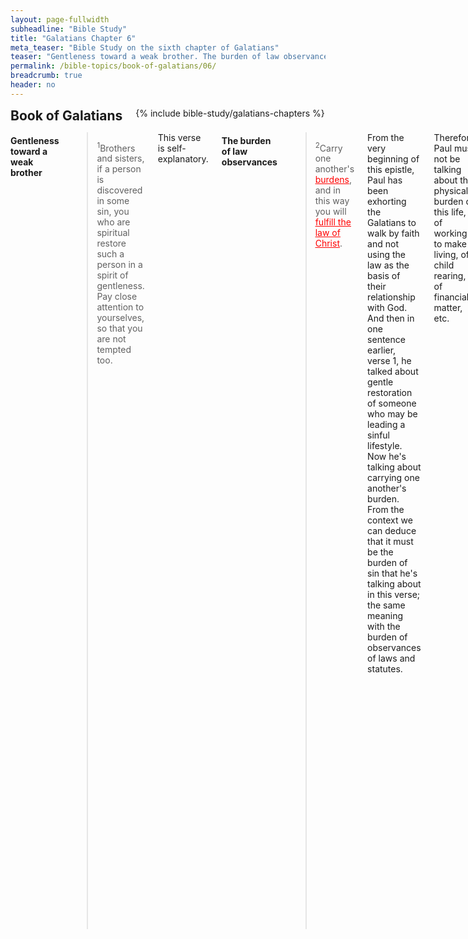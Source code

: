 ```yaml
---
layout: page-fullwidth
subheadline: "Bible Study"
title: "Galatians Chapter 6"
meta_teaser: "Bible Study on the sixth chapter of Galatians"
teaser: "Gentleness toward a weak brother. The burden of law observances. Continued warning against circumcision and legalism. Benediction."
permalink: /bible-topics/book-of-galatians/06/
breadcrumb: true
header: no
---
```

<!--more-->
<div class="row">
<div class="bible-index medium-4 medium-push-8 columns">
<h2 style="margin: 0px">Book of Galatians</h2>
        {% include bible-study/galatians-chapters %}
</div><!-- /.medium-4.columns -->
<div class="medium-8 medium-pull-4 columns" markdown="1">

<!-- main body text -->

#### <strong>Gentleness toward a weak brother</strong>
> <sup>1</sup>Brothers and sisters, if a person is discovered in some sin, you who are spiritual restore such a person in a spirit of gentleness. Pay close attention to yourselves, so that you are not tempted too.<span style="text-align: justify;">

This verse is self-explanatory.

#### <strong>The burden of law observances</strong>
> <sup>2</sup>Carry one another's <span style="text-decoration: underline;"><span style="color: #ff0000; text-decoration: underline;">burdens</span></span>, and in this way you will <span style="text-decoration: underline;"><span style="color: #ff0000; text-decoration: underline;">fulfill the law of Christ</span></span>.<span style="text-align: justify;">

From the very beginning of this epistle, Paul has been exhorting the Galatians to walk by faith and not using the law as the basis of their relationship with God. And then in one sentence earlier, verse 1, he talked about gentle restoration of someone who may be leading a sinful lifestyle. Now he's talking about carrying one another's burden. From the context we can deduce that it must be the burden of sin that he's talking about in this verse; the same meaning with the burden of observances of laws and statutes.

Therefore Paul must not be talking about the physical burden of this life, of working to make a living, of child rearing, of financial matter, etc.

Jesus came not to eradicate poverty or social injustice or end all wars, but to restore men to full sonship of God. Therefore Paul who received a revelation from God must be addressing the problem of sin and guilt.

Jesus spoke of a similar <span class="red-letter">burden</span> in a different way: "<span class="green-letter;">For they bind heavy burdens and grievous to be borne, and lay them on men's shoulders; but they themselves will not move them with one of their fingers.</span>" (Mat 23:4)

The word burden used here is of a type that is proprotional to the person's strength, the stronger he is, the heavier it gets, enough to cause him to collapse. This is typical of a burden of using one's own strength to be justified by God. The stronger, the more determined, the more self-willed, a person is, the further he can push the boulder, and he'll find even more boulders to carry to match his strength.

So perhaps, what Paul is trying to say is: you legalists, instead of laying impossible legal (law) burden on each other, relieve it from your brother, then you will have fulfilled Christ's new law of the Spirit of life.

Yes, you carry your brother's burden by relieving it off of his back; relieve the heavy burden of the keeping of the law by showing him the wonderful grace of Jesus who has taken upon himself the burden of the sin of the world.

Imagine the burden of sin of someone's life, what power on earth can stand up under its weight? Maybe a seared conscience, but no normal person can carry even his own burden, let alone carrying someone else's.

I believe the apostle Paul must be writing like Jesus here, using a parable to present a truth only visible to those that are willing to see through the eye of God's grace. The only power that can, not only carry our collective burden of sin but also, render it powerless is our faith in the Redeemer. Perhaps the only way to biblically carry anyone's burden is to put it on Christ as He alone can do it.

And the "law of Christ," do you know what it is? The old law was the 10 commandments plus 160 plus other statutes which demanded full compliance or death, the new law is called "law of the Spirit of life." The law of Christ is simply this: believe on the Son and you shall be saved. When you help someone have a saving faith in Christ, you <span class="red-letter">fulfill his law</span>. Anything other than this is but another form of circumcision.

> <sup>3</sup>For if anyone thinks he is <span class="red-letter">something</span> when he is <span class="red-letter">nothing</span>, he deceives himself. <sup>4</sup>Let each one examine his own work. Then he can take pride in himself and not compare himself with someone else. <sup>5</sup>For each one will carry his own load.

In the eyes of an Israelite, the rest of the world are Gentile sinners, but not them, because they have the law. Circumcision was the best way they knew that set them apart from sinners, and this backward pull continues even after they became Christians. This special ritual made them feel holier than without it, though in their mind they called on the name of Christ, but in their heart, they still felt unclean, and circumcision helped put them at ease.

Work-based religion gives people a false sense of security, it elevates them higher than they really are, and prevent them from seeing their own depravity. This was the problem with the Pharisees during Jesus' time, they misunderstood the role of the law, that it really was meant to show their need of the Savior, but instead because of their misunderstanding, they thought they didn't need him.

The Judaizers played on this weakness of Jewish Christians to call them back to the law, it made them feel like they were "something/not-sinners," but in reality they're "nothing/sinners" because the Scriptures declared that "<span class="green-letter">all have sinned and fallen short of God's glory. (Rom 3:23)</span>" Observances of all points of the law still will not stop them from being sinners.

If each of the Galatian legalists honestly examine their own work, they would have found out there was nothing to be proud of, but because their way is work-based, they, of course, have to compare with others to feel good about themselves; or feel bad if others did better. And instead of trying to find the little specks in others, they ought to see the giant logs in their own eyes, and carry the "load" of their own sins instead of minding others. Perhaps if they honestly examine themselves, they would find relief in the finished work of Christ.

I believe this short verse is one of Paul's masterpieces to demonstrate the Galatians' total <span class="green-letter">misconception of what pleases God</span>. Our modern churches are not doing any better if we fail to see that throughout all this, Paul is talking about: what justifies you before God; and if we fail to see that Paul is not interested in giving rudimentary teaching for babes in Christ.

> <sup>6</sup>Now the one who receives instruction in the word must share all good things with the one who teaches it.<span style="text-align: justify;">

At this time the economy has changed from the Jewish priesthood to those that serve like ministers of modern churches. The temple priests used to be well provided for by the massive temple economy powered by an animal sacrifice system, but during Paul's time, those that serve the Lord must have had to provide for themselves between ministry works. So Paul's calling folks to share with preachers their blessings is the right thing to do. These days this type of exhortation may be irrelevant as many ministers are even rich as compared to many in the congregation, or at least they're salaried with full benefits.

#### <strong>Continued warning against circumcision and legalism</strong>
> <sup>7</sup>Do not be deceived. God will not be made a fool. For a person will reap what he sows, <sup>8</sup>because the person who sows to his own flesh will reap corruption from the flesh, but the one who sows to the Spirit will reap eternal life from the Spirit. <sup>9</sup>So we must not grow weary in doing good, for in due time we will reap, if we do not give up. <sup>10</sup>So then, whenever we have an opportunity, let us do good to all people, and especially to those who belong to the family of faith.

At first glance, we might tend to interpret these verses as the contrast between sowing and reaping of material things in this world versus the kingdom of God. But this is not the context in this epistle. Surely Paul is talking about circumcision that has to do with the cutting away of a part of the flesh. To sow in the flesh, or to rely on the work of the flesh, as expressed in circumcision, is the main reason for his writing.

Obviously Paul spent virtually the entire letter to warn the Galatians of the danger of reverting back to the law. Therefore if we read these verses in context of the whole epistle, we must see that he's still talking about the issue of the Galatians trying to revert back to the law.

In that context, those that sow to the flesh are those that attempt to use the law to achieve God's righteousness, but all they will reap is destruction; Romans 7:5 also spoke of sins that are powered by the law to bear fruit for death.

To continue in this context, "doing good" must also mean to do what he's talking about. The word "So" at the beginning of verses 9 and 10 must hint toward the true meaning of doing good is to not going back to circumcision, to not giving non-Hebrew Christians a hard time concerning circumcision, or basically to not going back to the law that they have been accustomed to since the Old Covenant.

Consider these verses that Paul put before them with utmost urgency:

##### Galatians 4:30-31
<span class="green-letter"><sup>30</sup>But what does the scripture say? "Throw out the slave woman and her son, for the son of the slave woman <span style="text-decoration: underline;">will not share the inheritanc</span>e with the son" of the free woman. <sup>31</sup>Therefore, brothers and sisters, we are not children of the slave woman but of the free woman.</span>

##### Galatians 5:2
<span class="green-letter">"Listen! I, Paul, tell you that if you let yourselves be circumcised, Christ will be of <span style="text-decoration: underline;">no benefit</span> to you at all!"</span>

##### Galatians 5:4
<span class="green-letter">"You who are trying to be declared righteous by the law have been alienated from Christ; you have <span style="text-decoration: underline;">fallen away from grace</span>!"</span>

#### <strong>Final Instructions and Benediction</strong>

> <sup>11</sup>See what big letters I make as I write to you with my own hand!

Paul was probably refering to his problem with vision which caused him to write in big hand writings; must be bigger than people do ordinarily.

> <sup>12</sup>Those who want to make a good showing in external matters are trying to force you to be circumcised. They do so only to avoid being persecuted for the cross of Christ. <sup>13</sup>For those who are circumcised do not obey the law themselves, but they want you to be circumcised so that they can boast about your flesh.

The reason why these legalists wanted to avoid persecution for the cross of Christ is probably quite different from those living under some dictatorship. Most persecutions happened under gun points or extrememe physical threats of self or family members; in other words: involuntarily. The persecution here are actually toward folks who hold certain amount of influence, and they do have a choice between: circumcision vs. faith in Christ, or law vs. grace. Of course we must give the benefit of the doubt that there may have been violent threats toward some among them, but here Paul is addressing the ones in power, the agitators, the legalists that are enticing folks to go back to the law; Paul even implicates the other apostles themselves. I trust that God is merciful and knows the circumstances of each one under persecution; I know He is because Abraham pleaded and He listened.

> <sup>14</sup>But may I never boast except in the cross of our Lord Jesus Christ, through which the world has been crucified to me, and I to the world.

When work is used as qualification for justification, boasting is inevitable, as there will be comparing and fault finding, because the flesh is involved. Ephesians 2:8-9 says that because we're saved by grace, we cannot boast. But if there is any boasting, it's about the one who died on the cross for you.

> <sup>15</sup>For neither circumcision nor uncircumcision counts for anything; the only thing that matters is a new creation!

All the various laws and ordinances attempt to improve upon the "old wine skin," the flesh with its lusts and desires. This is not God's ultimate goal for us, because when "the trumpet" sounds at the second coming of Christ, we will shed this body and will put on the incorruptible. Which one among us even knows what this incorruptible body looks like so he can ... perfect it? And if not this incorruptible body ... what are you working on?

The only thing that matters is the new creation that is coming, and our only connection to it is our faith, which is more precious than gold, in our Lord and Savior Jesus Christ. Why waste time working on this corruptible? There might be specific circumstances in which the Lord may want to deal with problems with some folks, but it's not something we should make religion out of. Practically speaking, our obsession with sins or behavior correction is the principal source of laws that snuff out the light of God's grace. Let's not forget that circumcision is emblematic of this sort of obsession.

> <sup>16</sup>And all who will behave in accordance with this rule, peace and mercy be on them, and on the Israel of God.

There is this new rule: don't go back to the law, but live by faith.&nbsp;If we live according to this new rule of relying on nothing else except the cross of Christ, we shall have peace and mercy.

> <sup>17</sup>From now on let no one cause me trouble, for I bear the marks of Jesus on my body.

The mark of Christ:&nbsp;vs. that of circumcision. You cannot have both, circumcision of the flesh or circumcision of the heart, law or grace. Choose one or the other. Be hot or cold, but not lukewarm. Paul told the Galatians: enough of this already, leave the flesh of my new believers alone—concerning circumcision—, as they already have a true mark that will allow them to enter heaven's gate.

> <sup>18</sup>The grace of our Lord Jesus Christ be with your spirit, brothers and sisters. Amen.

Paul's usual benediction.

#### <strong>Epilogue</strong>

Be wise about what constitutes a law. While the Jews had clearly defined laws cast in tablets of stone, the rest of the world has laws written in their hearts, at times defending, at times accusing. A law is anything in your mind that you believe that may disqualify you for the prize, that may invalidate God's promise of salvation. Some believe eating certain foods—offered to idols or unclean, others touching something—, working on the Sabbath, lie to others about you being Christians, smoking, etc., affect your spirituality. These rules become your laws, and you have to live by them.

But if you acknowledge your utter helplessness and quit focusing on whacking endless moles in your life, but fix your eyes on Jesus, you have God-ordained reason to rejoice; the apostle Paul did.

It's time to grow up and eat solid food of the gospel, and don't depend on rudimentary teachings anymore.

{% include bible-study/bible-study-footer %}
</div><!-- /.medium-8.columns -->
</div><!-- /.row -->
